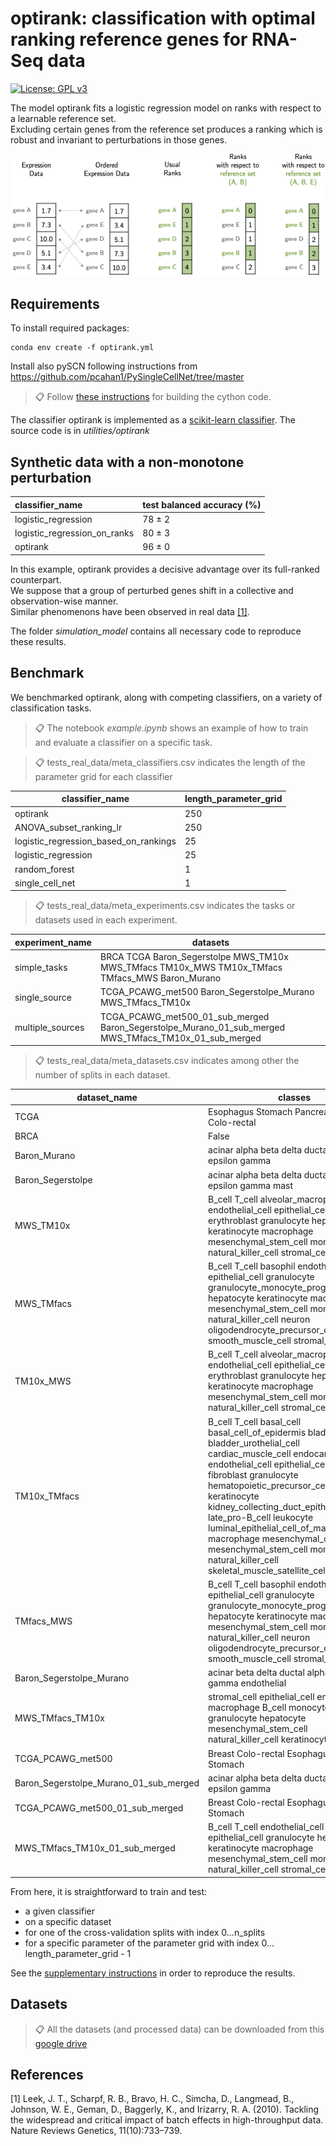 optirank: classification with optimal ranking reference genes for RNA-Seq data
=============================
[![License: GPL v3](https://img.shields.io/badge/License-GPLv3-blue.svg)](https://www.gnu.org/licenses/gpl-3.0)

The model optirank fits a logistic regression model on ranks with respect to a learnable reference set. <br>
Excluding certain genes from the reference set produces a ranking which is robust and invariant to perturbations in those genes.

![Example of ranking relative to a reference set](presentation/ranking_example.png)

## Requirements

To install required packages:

```setup
conda env create -f optirank.yml
```
Install also pySCN following instructions from https://github.com/pcahan1/PySingleCellNet/tree/master

>📋 Follow [these instructions](utilities/optirank/src/BCD/prox/sum_gamma_fixed/README.md) for building the cython code.

The classifier optirank is implemented as a [scikit-learn classifier](https://scikit-learn.org/stable/developers/develop.html).
The source code is in *utilities/optirank*

## Synthetic data with a non-monotone perturbation

| classifier_name              | test balanced accuracy (%) |
|:-----------------------------|:---------------------------|
| logistic_regression          | 78 ± 2                     |
| logistic_regression_on_ranks | 80 ± 3                     |
| optirank                     | 96 ± 0                     |

In this example, optirank provides a decisive advantage over its full-ranked counterpart.<br>
We suppose that a group of perturbed genes shift in a collective and observation-wise manner. <br>
Similar phenomenons have been observed in real data [[1]](#1).

The folder *simulation_model* contains all necessary code to reproduce these results.

## Benchmark

We benchmarked optirank, along with competing classifiers, on a variety of classification tasks. <br>

>📋  The notebook *example.ipynb* shows an example of how to train and evaluate a classifier on a specific task.

>📋 tests_real_data/meta_classifiers.csv indicates the length of the parameter grid for each classifier

| classifier_name                       | length_parameter_grid |
|---------------------------------------|-----------------------|
| optirank                              | 250                   |
| ANOVA_subset_ranking_lr               | 250                   |
| logistic_regression_based_on_rankings | 25                    |
| logistic_regression                   | 25                    |
| random_forest                         | 1                     |
| single_cell_net                       | 1                     |

>📋 tests_real_data/meta_experiments.csv indicates the tasks or datasets used in each experiment.

| experiment_name  | datasets                                                                                              |
|------------------|-------------------------------------------------------------------------------------------------------|
| simple_tasks     | BRCA TCGA Baron_Segerstolpe MWS_TM10x MWS_TMfacs TM10x_MWS TM10x_TMfacs TMfacs_MWS Baron_Murano       |
| single_source    | TCGA_PCAWG_met500 Baron_Segerstolpe_Murano MWS_TMfacs_TM10x                                           |
| multiple_sources | TCGA_PCAWG_met500_01_sub_merged Baron_Segerstolpe_Murano_01_sub_merged MWS_TMfacs_TM10x_01_sub_merged |


>📋 tests_real_data/meta_datasets.csv indicates among other the number of splits in each dataset.

| **dataset_name**                       | **classes**                                                                                                                                                                                                                                                                                                                                                                                                                                                                              | **n_splits** | **n_test_splits** | **n_training_samples** |
|----------------------------------------|------------------------------------------------------------------------------------------------------------------------------------------------------------------------------------------------------------------------------------------------------------------------------------------------------------------------------------------------------------------------------------------------------------------------------------------------------------------------------------------|--------------|-------------------|------------------------|
| TCGA                                   | Esophagus Stomach Pancreas Breast Colo-rectal                                                                                                                                                                                                                                                                                                                                                                                                                                            | 5            | 1                 | 2650                   |
| BRCA                                   | False                                                                                                                                                                                                                                                                                                                                                                                                                                                                                    | 12           | 4                 | 482                    |
| Baron_Murano                           | acinar alpha beta delta ductal endothelial epsilon gamma                                                                                                                                                                                                                                                                                                                                                                                                                                 | 5            | 1                 | 715                    |
| Baron_Segerstolpe                      | acinar alpha beta delta ductal endothelial epsilon gamma mast                                                                                                                                                                                                                                                                                                                                                                                                                            | 5            | 1                 | 737                    |
| MWS_TM10x                              | B_cell T_cell alveolar_macrophage endothelial_cell epithelial_cell erythroblast granulocyte hepatocyte keratinocyte macrophage mesenchymal_stem_cell monocyte natural_killer_cell stromal_cell                                                                                                                                                                                                                                                                                           | 5            | 1                 | 1252                   |
| MWS_TMfacs                             | B_cell T_cell basophil endothelial_cell epithelial_cell granulocyte granulocyte_monocyte_progenitor_cell hepatocyte keratinocyte macrophage mesenchymal_stem_cell monocyte natural_killer_cell neuron oligodendrocyte_precursor_cell smooth_muscle_cell stromal_cell                                                                                                                                                                                                                     | 5            | 1                 | 1521                   |
| TM10x_MWS                              | B_cell T_cell alveolar_macrophage endothelial_cell epithelial_cell erythroblast granulocyte hepatocyte keratinocyte macrophage mesenchymal_stem_cell monocyte natural_killer_cell stromal_cell                                                                                                                                                                                                                                                                                           | 5            | 1                 | 1322                   |
| TM10x_TMfacs                           | B_cell T_cell basal_cell basal_cell_of_epidermis bladder_cell bladder_urothelial_cell cardiac_muscle_cell endocardial_cell endothelial_cell epithelial_cell erythrocyte fibroblast granulocyte hematopoietic_precursor_cell hepatocyte keratinocyte kidney_collecting_duct_epithelial_cell late_pro-B_cell leukocyte luminal_epithelial_cell_of_mammary_gland macrophage mesenchymal_cell mesenchymal_stem_cell monocyte natural_killer_cell skeletal_muscle_satellite_cell stromal_cell | 5            | 1                 | 2530                   |
| TMfacs_MWS                             | B_cell T_cell basophil endothelial_cell epithelial_cell granulocyte granulocyte_monocyte_progenitor_cell hepatocyte keratinocyte macrophage mesenchymal_stem_cell monocyte natural_killer_cell neuron oligodendrocyte_precursor_cell smooth_muscle_cell stromal_cell                                                                                                                                                                                                                     | 5            | 1                 | 1559                   |
| Baron_Segerstolpe_Murano               | acinar beta delta ductal alpha epsilon gamma endothelial                                                                                                                                                                                                                                                                                                                                                                                                                                 | 5            | 1                 | 715                    |
| MWS_TMfacs_TM10x                       | stromal_cell epithelial_cell endothelial_cell macrophage B_cell monocyte T_cell granulocyte hepatocyte mesenchymal_stem_cell natural_killer_cell keratinocyte                                                                                                                                                                                                                                                                                                                            | 5            | 1                 | 1052                   |
| TCGA_PCAWG_met500                      | Breast Colo-rectal Esophagus Pancreas Stomach                                                                                                                                                                                                                                                                                                                                                                                                                                            | 5            | 1                 | 2945                   |
| Baron_Segerstolpe_Murano_01_sub_merged | acinar alpha beta delta ductal endothelial epsilon gamma                                                                                                                                                                                                                                                                                                                                                                                                                                 | 5            | 1                 | 682                    |
| TCGA_PCAWG_met500_01_sub_merged        | Breast Colo-rectal Esophagus Pancreas Stomach                                                                                                                                                                                                                                                                                                                                                                                                                                            | 5            | 1                 | 3041                   |
| MWS_TMfacs_TM10x_01_sub_merged         | B_cell T_cell endothelial_cell epithelial_cell granulocyte hepatocyte keratinocyte macrophage mesenchymal_stem_cell monocyte natural_killer_cell stromal_cell                                                                                                                                                                                                                                                                                                                            | 5            | 1                 | 1152                   |


From here, it is straightforward to train and test:
* a given classifier
* on a specific dataset
* for one of the cross-validation splits with index 0...n_splits
* for a specific parameter of the parameter grid with index 0... length_parameter_grid - 1

See the [supplementary instructions](tests_real_data/README.md) in order to reproduce the results.

## Datasets

>📋 All the datasets (and processed data) can be downloaded from this [google drive](https://drive.google.com/drive/folders/1S-fAq31HVuAo8EYuIVRHINmkarKQBQoC?usp=sharing)

## References
<a id="1">[1]</a>
Leek, J. T., Scharpf, R. B., Bravo, H. C., Simcha, D., Langmead, B., Johnson, W. E., Geman, D.,
Baggerly, K., and Irizarry, R. A. (2010). 
Tackling the widespread and critical impact of batch effects in high-throughput data. 
Nature Reviews Genetics, 11(10):733–739.